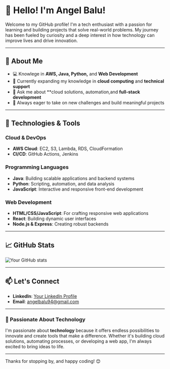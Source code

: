 # 👋 Hello! I'm Angel Balu!

Welcome to my GitHub profile! I'm a tech enthusiast with a passion for learning and building projects that solve real-world problems. My journey has been fueled by curiosity and a deep interest in how technology can improve lives and drive innovation.

---

## 🌟 About Me

- 💻 Knowlege in **AWS, Java, Python,** and **Web Development**
- 🌱 Currently expanding my knowledge in **cloud computing** and **technical support**
- 💬 Ask me about **cloud solutions, automation,and **full-stack development**
- 🎯 Always eager to take on new challenges and build meaningful projects

---

## 🔧 Technologies & Tools

### Cloud & DevOps
- **AWS Cloud**: EC2, S3, Lambda, RDS, CloudFormation
- **CI/CD**: GitHub Actions, Jenkins

### Programming Languages
- **Java**: Building scalable applications and backend systems
- **Python**: Scripting, automation, and data analysis
- **JavaScript**: Interactive and responsive front-end development

### Web Development
- **HTML/CSS/JavaScript**: For crafting responsive web applications
- **React**: Building dynamic user interfaces
- **Node.js & Express**: Creating robust backends

---

## 📈 GitHub Stats

![Your GitHub stats](https://github-readme-stats.vercel.app/api?username=yourusername&show_icons=true&theme=radical)

---

## 📫 Let's Connect

- **LinkedIn**: [Your LinkedIn Profile](https://www.linkedin.com/in/angelbalu94)
- **Email**: angelbalu94@gmail.com

---

### 🚀 Passionate About Technology

I'm passionate about **technology** because it offers endless possibilities to innovate and create tools that make a difference. Whether it's building cloud solutions, automating processes, or developing a web app, I'm always excited to bring ideas to life.

---

Thanks for stopping by, and happy coding! 😊

